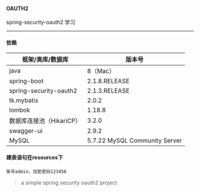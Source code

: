#### OAUTH2

spring-security-oauth2 学习

---

#### 依赖

|框架/类库/数据库|   版本号 |
|--|--|
|java|8（Mac）|
| spring-boot | 2.1.8.RELEASE |
|spring-security-oauth2|2.1.3.RELEASE|
| tk.mybatis | 2.0.2 |
| lombok | 1.18.8 |
|数据库连接池（HikariCP）|3.2.0|
|swagger-ui|2.9.2|
|MySQL|5.7.22 MySQL Community Server|


#### 建表语句在resources下
    
    账号admin，加密密码123456

> a simple spring security oauth2 project

